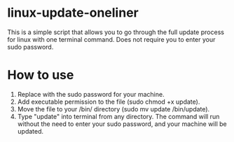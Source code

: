 # linux-update-oneliner
This is a simple script that allows you to go through the full update process for linux with one terminal command. Does not require you to enter your sudo password.

# How to use
1. Replace <sudo password> with the sudo password for your machine.
2. Add executable permission to the file (sudo chmod +x update).
3. Move the file to your /bin/ directory (sudo mv update /bin/update).
4. Type "update" into terminal from any directory. The command will run without the need to enter your sudo password, and your machine will be updated.
